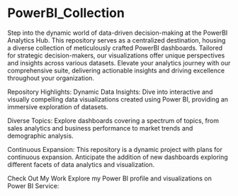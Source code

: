 # PowerBI_Collection
Step into the dynamic world of data-driven decision-making at the PowerBI Analytics Hub. This repository serves as a centralized destination, housing a diverse collection of meticulously crafted PowerBI dashboards. Tailored for strategic decision-makers, our visualizations offer unique perspectives and insights across various datasets. Elevate your analytics journey with our comprehensive suite, delivering actionable insights and driving excellence throughout your organization.

Repository Highlights:
Dynamic Data Insights: Dive into interactive and visually compelling data visualizations created using Power BI, providing an immersive exploration of datasets.

Diverse Topics: Explore dashboards covering a spectrum of topics, from sales analytics and business performance to market trends and demographic analysis.

Continuous Expansion: This repository is a dynamic project with plans for continuous expansion. Anticipate the addition of new dashboards exploring different facets of data analytics and visualization.

Check Out My Work
Explore my Power BI profile and visualizations on Power BI Service:
